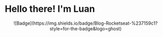<h1>Hello there! I'm Luan </h1>
<!-- 3e3176 -->
<p align="center">
    ![Badge](https://img.shields.io/badge/Blog-Rocketseat-%237159c1?style=for-the-badge&logo=ghost)
</p>